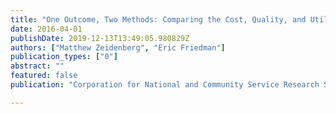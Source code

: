 ```yaml
---
title: "One Outcome, Two Methods: Comparing the Cost, Quality, and Utility of Survey and Administrative Data Sources"
date: 2016-04-01
publishDate: 2019-12-13T13:49:05.980829Z
authors: ["Matthew Zeidenberg", "Eric Friedman"]
publication_types: ["0"]
abstract: ""
featured: false
publication: "Corporation for National and Community Service Research Summit"

---
```


